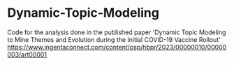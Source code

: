 # Dynamic-Topic-Modeling
Code for the analysis done in the published paper 'Dynamic Topic Modeling to Mine Themes and Evolution during the Initial COVID-19 Vaccine Rollout' https://www.ingentaconnect.com/content/psp/hbpr/2023/00000010/00000003/art00001
